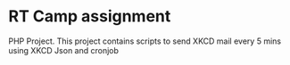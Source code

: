 # RT Camp assignment
PHP Project.
This project contains scripts to send XKCD mail every 5 mins using XKCD Json and cronjob
